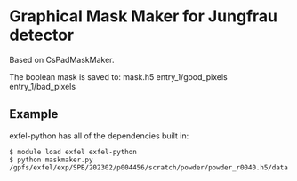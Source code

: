 # Graphical Mask Maker for Jungfrau detector 
Based on CsPadMaskMaker.

The boolean mask is saved to:
    mask.h5
        entry_1/good_pixels
        entry_1/bad_pixels


## Example
exfel-python has all of the dependencies built in:
```
$ module load exfel exfel-python
$ python maskmaker.py /gpfs/exfel/exp/SPB/202302/p004456/scratch/powder/powder_r0040.h5/data
```
